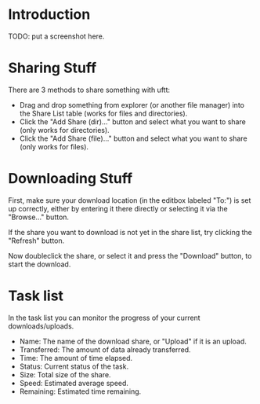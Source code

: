 # Introduction #

TODO: put a screenshot here.

# Sharing Stuff #

There are 3 methods to share something with uftt:
  * Drag and drop something from explorer (or another file manager) into the Share List table (works for files and directories).
  * Click the "Add Share (dir)..." button and select what you want to share (only works for directories).
  * Click the "Add Share (file)..." button and select what you want to share (only works for files).

# Downloading Stuff #

First, make sure your download location (in the editbox labeled "To:") is set up correctly, either by entering it there directly or selecting it via the "Browse..." button.

If the share you want to download is not yet in the share list, try clicking the "Refresh" button.

Now doubleclick the share, or select it and press the "Download" button, to start the download.

# Task list #

In the task list you can monitor the progress of your current downloads/uploads.

  * Name: The name of the download share, or "Upload" if it is an upload.
  * Transferred: The amount of data already transferred.
  * Time: The amount of time elapsed.
  * Status: Current status of the task.
  * Size: Total size of the share.
  * Speed: Estimated average speed.
  * Remaining: Estimated time remaining.
